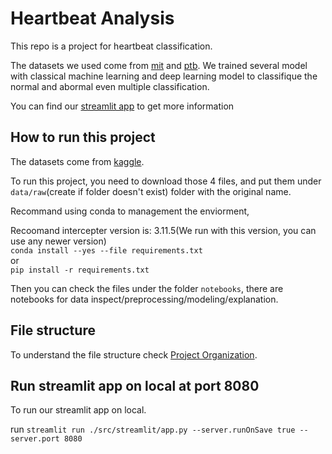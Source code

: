 # Heartbeat Analysis

This repo is a project for heartbeat classification.

The datasets we used come from [mit](https://www.physionet.org/physiobank/database/mitdb/) and [ptb](https://www.physionet.org/physiobank/database/ptbdb/).
We trained several model with classical machine learning and deep learning model to classifique the normal and abormal even multiple classification.

You can find our [streamlit app](https://heartbeat-analysis-ai.streamlit.app/) to get more information

## How to run this project

The datasets come from [kaggle](https://www.kaggle.com/datasets/shayanfazeli/heartbeat/data).

To run this project, you need to download those 4 files, and put them under `data/raw`(create if folder doesn't exist) folder with the original name.

Recommand using conda to management the enviorment,

Recoomand intercepter version is: 3.11.5(We run with this version, you can use any newer version)   
`conda install --yes --file requirements.txt`   
or   
`pip install -r requirements.txt`   

Then you can check the files under the folder `notebooks`, there are notebooks for data inspect/preprocessing/modeling/explanation.

## File structure

To understand the file structure check [Project Organization](./organization.md).

## Run streamlit app on local at port 8080

To run our streamlit app on local.

run `streamlit run ./src/streamlit/app.py --server.runOnSave true --server.port 8080`
